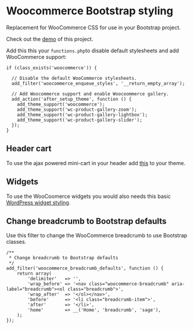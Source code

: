 # Woocommerce Bootstrap styling

Replacement for WooCommerce CSS for use in your Bootstrap project.

Check out the [demo](https://sagestarter.middelham.nl/shop) of this project.

Add this this your `functions.php`to disable default stylesheets and add WooCommerce support:

```
if (class_exists('woocommerce')) {

  // Disable the default WooCommerce stylesheets.
  add_filter('woocommerce_enqueue_styles', '__return_empty_array');

  // Add Woocommerce support and enable Woocoommerce gallery.
  add_action('after_setup_theme', function () {
    add_theme_support('woocommerce');
    add_theme_support('wc-product-gallery-zoom');
    add_theme_support('wc-product-gallery-lightbox');
    add_theme_support('wc-product-gallery-slider');
  });
}
```

## Header cart

To use the ajax powered mini-cart in your header add [this](https://github.com/MoshCat/woocommerce-header-cart/blob/master/woocommerce-header-cart.php) to your theme.

## Widgets

To use the WooCoomerce widgets you would also needs this basic [WordPress widget styling](https://gist.github.com/MoshCat/d2822941189762d0a03718cc192b0925).

## Change breadcrumb to Bootstrap defaults

Use this filter to change the WooCommerce breadcrumb to use Bootstrap classes.

```
/**
 * Change breadcrumb to Bootstrap defaults
 */
add_filter('woocommerce_breadcrumb_defaults', function () {
    return array(
        'delimiter'   => '',
        'wrap_before' => '<nav class="woocommerce-breadcrumb" aria-label="breadcrumb"><ol class="breadcrumb">',
        'wrap_after'  => '</ol></nav>',
        'before'      => '<li class="breadcrumb-item">',
        'after'       => '</li>',
        'home'        => __('Home', 'breadcrumb', 'sage'),
    );
});
```
